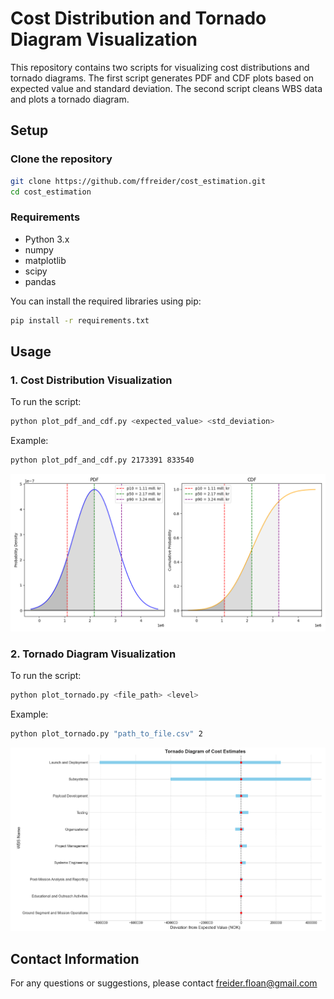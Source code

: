 # Cost Distribution and Tornado Diagram Visualization

This repository contains two scripts for visualizing cost distributions and tornado diagrams. The first script generates PDF and CDF plots based on expected value and standard deviation. The second script cleans WBS data and plots a tornado diagram.

## Setup

### Clone the repository
```sh
git clone https://github.com/ffreider/cost_estimation.git
cd cost_estimation
```
### Requirements

- Python 3.x
- numpy
- matplotlib
- scipy
- pandas

You can install the required libraries using pip:

```sh
pip install -r requirements.txt
```

## Usage

### 1. Cost Distribution Visualization
To run the script:
```sh
python plot_pdf_and_cdf.py <expected_value> <std_deviation>
```
Example:
```sh
python plot_pdf_and_cdf.py 2173391 833540
```
![alt text](https://github.com/ffreider/cost_estimation/blob/main/example_img/example_pdf_cdf_biosat.png?raw=true)

### 2. Tornado Diagram Visualization
To run the script:
```sh
python plot_tornado.py <file_path> <level>
```
Example:
```sh
python plot_tornado.py "path_to_file.csv" 2
```
![alt text](https://github.com/ffreider/cost_estimation/blob/main/example_img/example_tornado_level_2_biosat.png?raw=true)

## Contact Information
For any questions or suggestions, please contact freider.floan@gmail.com

